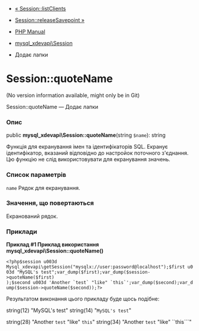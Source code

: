 - [« Session::listClients](mysql-xdevapi-session.listclients.md)
- [Session::releaseSavepoint
»](mysql-xdevapi-session.releasesavepoint.md)

- [PHP Manual](index.md)
- [mysql_xdevapi\Session](class.mysql-xdevapi-session.md)
- Додає лапки

# Session::quoteName

(No version information available, might only be in Git)

Session::quoteName — Додає лапки

### Опис

public **mysql_xdevapi\Session::quoteName**(string `$name`): string

Функція для екранування імен та ідентифікаторів SQL. Екранує
ідентифікатор, вказаний відповідно до настройок поточного
з'єднання. Цю функцію не слід використовувати для екранування
значень.

### Список параметрів

`name`
Рядок для екранування.

### Значення, що повертаються

Екранований рядок.

### Приклади

**Приклад #1 Приклад використання
**mysql_xdevapi\Session::quoteName()****

`` <?php$session u003d Mysql_xdevapi\getSession("mysqlx://user:password@localhost");$first u003d "MySQL's test";var_dump($first);var_dump($session->quoteName($first) );$second u003d 'Another `test` "like" `this`';var_dump($second);var_dump($session->quoteName($second));?> ``

Результатом виконання цього прикладу буде щось подібне:

string(12) "MySQL's test"
string(14) "`MySQL's test`"

string(28) "Another `test` "like" `this`"
string(34) "Another ``test`` "like" ``this```"
